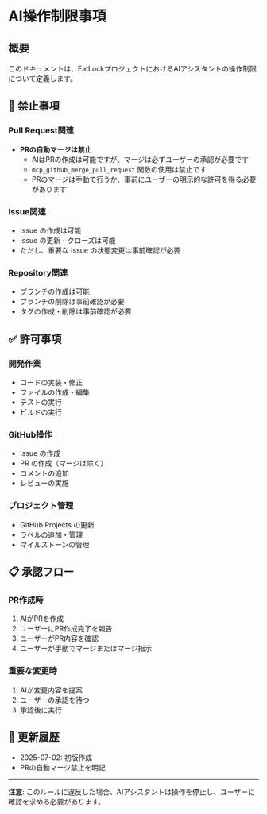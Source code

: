 # AI操作制限事項

## 概要
このドキュメントは、EatLockプロジェクトにおけるAIアシスタントの操作制限について定義します。

## 🚫 禁止事項

### Pull Request関連
- **PRの自動マージは禁止**
  - AIはPRの作成は可能ですが、マージは必ずユーザーの承認が必要です
  - `mcp_github_merge_pull_request` 関数の使用は禁止です
  - PRのマージは手動で行うか、事前にユーザーの明示的な許可を得る必要があります

### Issue関連
- Issue の作成は可能
- Issue の更新・クローズは可能
- ただし、重要な Issue の状態変更は事前確認が必要

### Repository関連
- ブランチの作成は可能
- ブランチの削除は事前確認が必要
- タグの作成・削除は事前確認が必要

## ✅ 許可事項

### 開発作業
- コードの実装・修正
- ファイルの作成・編集
- テストの実行
- ビルドの実行

### GitHub操作
- Issue の作成
- PR の作成（マージは除く）
- コメントの追加
- レビューの実施

### プロジェクト管理
- GitHub Projects の更新
- ラベルの追加・管理
- マイルストーンの管理

## 📋 承認フロー

### PR作成時
1. AIがPRを作成
2. ユーザーにPR作成完了を報告
3. ユーザーがPR内容を確認
4. ユーザーが手動でマージまたはマージ指示

### 重要な変更時
1. AIが変更内容を提案
2. ユーザーの承認を待つ
3. 承認後に実行

## 🔄 更新履歴

- 2025-07-02: 初版作成
- PRの自動マージ禁止を明記

---

**注意**: このルールに違反した場合、AIアシスタントは操作を停止し、ユーザーに確認を求める必要があります。 